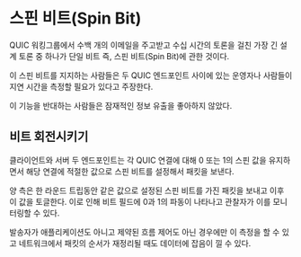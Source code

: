 <!--
# Spin Bit

One of the perhaps longest design discussions within the QUIC working group
that has been the subject of several hundred mails and hours of discussions
concerns a single bit: the Spin Bit.

The proponents of this bit insist that there is a need for operators and
people on the path between two QUIC endpoints to be able to measure latency.

The opponents to this feature do not like the potential information leak.

## Spinning a bit

Both endpoints, the client and the server, maintain a spin value, 0 or 1, for
each QUIC connection, and they set the spin bit on packets it sends for that
connection to the appropriate value.

Both sides then send out packets with that spin bit set to the same value
for as long as one round trip lasts and then it toggles the value. The effect
is then a pulse of ones and zeroes in that bitfield that observers can
monitor.

This measuring only works when the sender is neither application nor flow
control limited and packet reordering over the network can also make the data
noisy.
-->

# 스핀 비트(Spin Bit)

QUIC 워킹그룹에서 수백 개의 이메일을 주고받고 수십 시간의 토론을 걸친 가장 긴 설계 토론 중
하나가 단일 비트 즉, 스핀 비트(Spin Bit)에 관한 것이다.

이 스핀 비트를 지지하는 사람들은 두 QUIC 엔드포인트 사이에 있는 운영자나 사람들이
지연 시간을 측정할 필요가 있다고 주장한다.

이 기능을 반대하는 사람들은 잠재적인 정보 유출을 좋아하지 않았다.

## 비트 회전시키기

클라이언트와 서버 두 엔드포인트는 각 QUIC 연결에 대해 0 또는 1의 스핀 값을 유지하면서
해당 연결에 적절한 값으로 스핀 비트를 설정해서 패킷을 보낸다.

양 측은 한 라운드 트립동안 같은 값으로 설정된 스핀 비트를 가진 패킷을 보내고 이후 이 값을 토글한다.
이로 인해 비트 필드에 0과 1의 파동이 나타나고 관찰자가 이를 모니터링할 수 있다.

발송자가 애플리케이션도 아니고 제약된 흐름 제어도 아닌 경우에만 이 측정을 할 수 있고
네트워크에서 패킷의 순서가 재정리될 때도 데이터에 잡음이 낄 수 있다.
